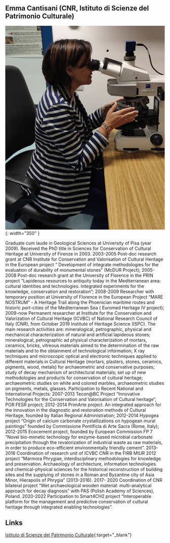 ## Emma Cantisani (CNR, Istituto di Scienze del Patrimonio Culturale)

![Emma](images/Emma.jpg){: width="350" }

Graduate cum laude in Geological Sciences at University of Pisa (year 2009). Received the PhD title in Sciences for Conservation of Cultural Heritage at University of Firenze in 2003. 
2003-2005 Post-doc research grant at CNR Institute for Conservation and Valorisation of Cultural Heritage in the European project “ Development of integrate methodologies for the evaluation of durability of monumental stones" (McDUR Project);
2005-2008  Post-doc research grant at the University of Florence in the PRIN project “Lapideous resources to antiquity today in the Mediterranean area: cultural identities and technologies. Integrated experiments for the knowledge, conservation and restoration”;
2008-2009 Researcher with temporary position at University of Florence in the European Project “MARE NOSTRUM” - A Heritage Trail along the Phoenician maritime routes and historic port-cities of the Mediterranean Sea ( Euromed Heritage IV project);
2009-now  Permanent researcher at Institute for the Conservation and Valorization of Cultural Heritage (ICVBC) of National Research Council of Italy (CNR), from October 2019 Institute of Heritage Science (ISPC).
The main research activities are: mineralogical, petrographic, physical and mechanical characterization of natural and artificial lapideous stones; mineralogical, petrographic ad physical characterization of mortars, ceramics, bricks, vitreous materials aimed to the determination of the raw materials and to the obtainment of technological information; X ray techniques and microscopic optical and electronic techniques applied to different materials in Cultural Heritage (mortars, plasters, stones, ceramics, pigments, wood, metals)  for archaeometric and conservative purposes; study of decay mechanism of architectural materials; set up of new methodologies and products for conservation of cultural heritage; archaeometric studies on white and colored marbles, archaeometric studies on pigments, metals, glasses.
Participation to Recent National and International Projects: 2007-2013  Tecon@BC Project  “Innovative Technologies for the Conservation and Valorisation of Cultural heritage”, POR FESR project; 2012-2014  PrimArte project.  An integrated approach for the innovation in the diagnostic and restoration methods of Cultural Heritage, founded by Italian Regional Administration; 2012-2014  Hypogea project  “Origin  of calcium carbonate crystallizations on hypogean mural paintings” founded by Commissione Pontificia di Arte Sacra (Rome, Italy); 2012-2015 Ecocement project, founded by European Commission FP 7  “Novel bio-mimetic technology for enzyme-based microbial carbonate precipitation through the revalorization of industrial waste as raw materials, in order to produce eco-efficient environmentally friendly cement”.
2013-2016 Coordination of research unit of ICVBC CNR in the  FIRB MIUR 2012 project  “Marmora Phrygiae, interdisciplinary methodologies for knowledge and preservation. Archaeology of architecture, information technologies and chemical-physical sciences for the historical reconstruction of building sites and the supplying of stones in a Roman and Byzantine city of Asia Minor, Hierapolis of Phrygia” (2013-2016).
2017- 2020 Coordination of CNR  bilateral project “Wet archaeological wooden material: multi-analytical approach for decay diagnosis” with PAS (Polish Academy of Sciences), Poland.
2020-2022 Participation to Smart4CH2 project “Interoperable platform for the management and predictive conservation of cultural heritage through integrated enabling technologies”.

Links
-
[Istituto di Scienze del Patrimonio Culturale](https://www.ispc.cnr.it/en/){:target="_blank"}

